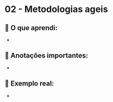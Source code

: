 # 02 - Metodologias ageis

## 🧠 O que aprendi:

- 

## 📝 Anotações importantes:

- 

## 💬 Exemplo real:

- 
